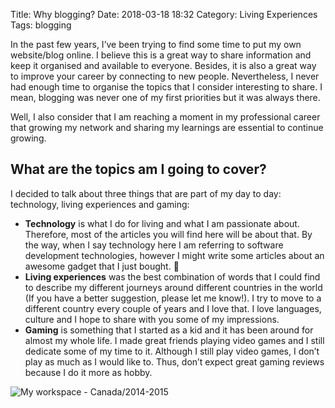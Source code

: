 Title: Why blogging?
Date: 2018-03-18 18:32
Category: Living Experiences
Tags: blogging

In the past few years, I’ve been trying to find some time to put my own website/blog online.
I believe this is a great way to share information and keep it organised and available to everyone. Besides, it is also a great way to improve your career by connecting to new people. Nevertheless, I never had enough time to organise the topics  that I consider interesting to share. I mean, blogging was never one of my first priorities but it was always there.

Well, I also consider that I am reaching a moment in my professional career that growing my network and sharing my learnings are essential to continue growing.

## What are the topics am I going to cover?
I decided to talk about three things that are part of my day to day: technology, living experiences and gaming:

* **Technology** is what I do for living and what I am passionate about. Therefore, most of the articles you will find here will be about that. By the way, when I say technology here I am referring to software development technologies, however I might write some articles about an awesome gadget that I just bought. 🙂
* **Living experiences** was the best combination of words that I could find to describe my different journeys around different countries in the world (If you have a better suggestion, please let me know!). I try to move to a different country every couple of years and I love that. I love languages, culture and I hope to share with you some of my impressions.
* **Gaming** is something that I started as a kid and it has been around for almost my whole life. I made great friends playing video games and I still dedicate some of my time to it. Although I still play video games, I don’t play as much as I would like to. Thus, don’t expect great gaming reviews because I do it more as hobby.

![My workspace - Canada/2014-2015](2018-03-18/canada-workstation.png)
